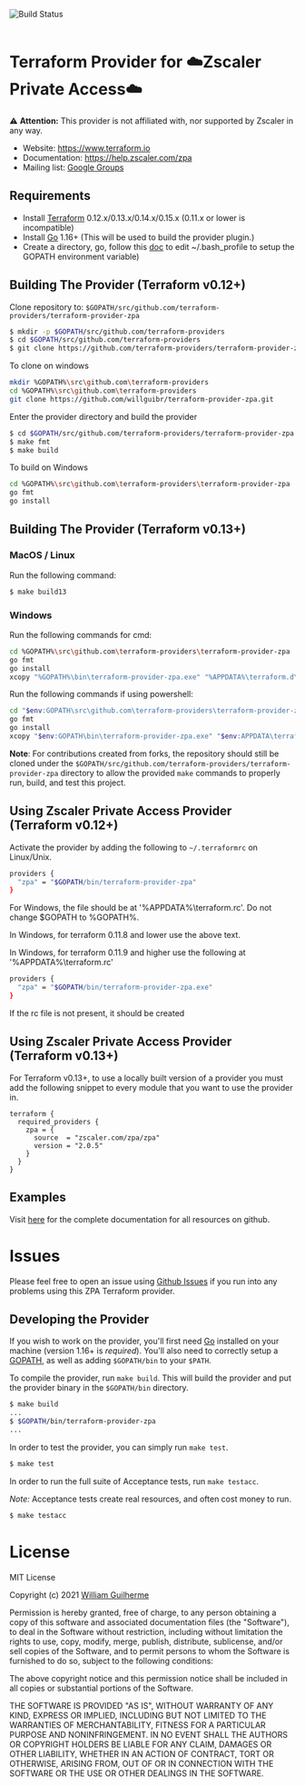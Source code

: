 ![Build Status](https://github.com/willguibr/terraform-provider-zpa/actions/workflows/release.yml/badge.svg)
<br/><br/>

Terraform Provider for ☁️Zscaler Private Access☁️
=========================================================================

⚠️  **Attention:** This provider is not affiliated with, nor supported by Zscaler in any way.


- Website: https://www.terraform.io
- Documentation: https://help.zscaler.com/zpa
- Mailing list: [Google Groups](http://groups.google.com/group/terraform-tool)

Requirements
------------

-	Install [Terraform](https://www.terraform.io/downloads.html) 0.12.x/0.13.x/0.14.x/0.15.x (0.11.x or lower is incompatible)
-	Install [Go](https://golang.org/doc/install) 1.16+ (This will be used to build the provider plugin.)
-	Create a directory, go, follow this [doc](https://github.com/golang/go/wiki/SettingGOPATH) to edit ~/.bash_profile to setup the GOPATH environment variable)

Building The Provider (Terraform v0.12+)
---------------------

Clone repository to: `$GOPATH/src/github.com/terraform-providers/terraform-provider-zpa`

```sh
$ mkdir -p $GOPATH/src/github.com/terraform-providers
$ cd $GOPATH/src/github.com/terraform-providers
$ git clone https://github.com/terraform-providers/terraform-provider-zpa.git
```

To clone on windows
```sh
mkdir %GOPATH%\src\github.com\terraform-providers
cd %GOPATH%\src\github.com\terraform-providers
git clone https://github.com/willguibr/terraform-provider-zpa.git
```

Enter the provider directory and build the provider

```sh
$ cd $GOPATH/src/github.com/terraform-providers/terraform-provider-zpa
$ make fmt
$ make build
```

To build on Windows
```sh
cd %GOPATH%\src\github.com\terraform-providers\terraform-provider-zpa
go fmt
go install
```

Building The Provider (Terraform v0.13+)
-----------------------

### MacOS / Linux
Run the following command:
```sh
$ make build13
```

### Windows
Run the following commands for cmd:
```sh
cd %GOPATH%\src\github.com\terraform-providers\terraform-provider-zpa
go fmt
go install
xcopy "%GOPATH%\bin\terraform-provider-zpa.exe" "%APPDATA%\terraform.d\plugins\zscaler.com\zpa\zpa\2.0.5\windows_amd64\" /Y
```
Run the following commands if using powershell:
```sh
cd "$env:GOPATH\src\github.com\terraform-providers\terraform-provider-zpa"
go fmt
go install
xcopy "$env:GOPATH\bin\terraform-provider-zpa.exe" "$env:APPDATA\terraform.d\plugins\zscaler.com\zpa\zpa\2.0.5\windows_amd64\" /Y
```

**Note**: For contributions created from forks, the repository should still be cloned under the `$GOPATH/src/github.com/terraform-providers/terraform-provider-zpa` directory to allow the provided `make` commands to properly run, build, and test this project.

Using Zscaler Private Access Provider (Terraform v0.12+)
-----------------------

Activate the provider by adding the following to `~/.terraformrc` on Linux/Unix.
```sh
providers {
  "zpa" = "$GOPATH/bin/terraform-provider-zpa"
}
```
For Windows, the file should be at '%APPDATA%\terraform.rc'. Do not change $GOPATH to %GOPATH%.

In Windows, for terraform 0.11.8 and lower use the above text.

In Windows, for terraform 0.11.9 and higher use the following at '%APPDATA%\terraform.rc'
```sh
providers {
  "zpa" = "$GOPATH/bin/terraform-provider-zpa.exe"
}
```

If the rc file is not present, it should be created

Using Zscaler Private Access Provider (Terraform v0.13+)
-----------------------

For Terraform v0.13+, to use a locally built version of a provider you must add the following snippet to every module
that you want to use the provider in.

```hcl
terraform {
  required_providers {
    zpa = {
      source  = "zscaler.com/zpa/zpa"
      version = "2.0.5"
    }
  }
}
```

Examples
--------

Visit [here](https://github.com//terraform-provider-zpa/tree/master/website/docs/) for the complete documentation for all resources on github.

Issues
=========
Please feel free to open an issue using [Github Issues](https://github.com//terraform-provider-zpa/issues) if you run into any problems using this ZPA Terraform provider.

Developing the Provider
---------------------------

If you wish to work on the provider, you'll first need [Go](http://www.golang.org) installed on your machine (version 1.16+ is *required*). You'll also need to correctly setup a [GOPATH](http://golang.org/doc/code.html#GOPATH), as well as adding `$GOPATH/bin` to your `$PATH`.

To compile the provider, run `make build`. This will build the provider and put the provider binary in the `$GOPATH/bin` directory.

```sh
$ make build
...
$ $GOPATH/bin/terraform-provider-zpa
...
```

In order to test the provider, you can simply run `make test`.

```sh
$ make test
```

In order to run the full suite of Acceptance tests, run `make testacc`.

*Note:* Acceptance tests create real resources, and often cost money to run.

```sh
$ make testacc
```
License
=========
MIT License

Copyright (c) 2021 [William Guilherme](https://github.com/willguibr)

Permission is hereby granted, free of charge, to any person obtaining a copy
of this software and associated documentation files (the "Software"), to deal
in the Software without restriction, including without limitation the rights
to use, copy, modify, merge, publish, distribute, sublicense, and/or sell
copies of the Software, and to permit persons to whom the Software is
furnished to do so, subject to the following conditions:

The above copyright notice and this permission notice shall be included in all
copies or substantial portions of the Software.

THE SOFTWARE IS PROVIDED "AS IS", WITHOUT WARRANTY OF ANY KIND, EXPRESS OR
IMPLIED, INCLUDING BUT NOT LIMITED TO THE WARRANTIES OF MERCHANTABILITY,
FITNESS FOR A PARTICULAR PURPOSE AND NONINFRINGEMENT. IN NO EVENT SHALL THE
AUTHORS OR COPYRIGHT HOLDERS BE LIABLE FOR ANY CLAIM, DAMAGES OR OTHER
LIABILITY, WHETHER IN AN ACTION OF CONTRACT, TORT OR OTHERWISE, ARISING FROM,
OUT OF OR IN CONNECTION WITH THE SOFTWARE OR THE USE OR OTHER DEALINGS IN THE
SOFTWARE.
